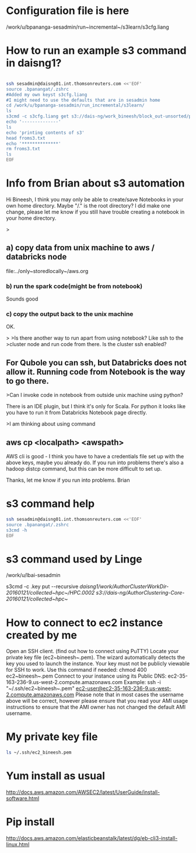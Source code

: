 Configuration file is here
==========================

/work/u/bpananga-sesadmin/run~incremental~/s3learn/s3cfg.liang

How to run an example s3 command in daisng1?
============================================

``` {.bash .rundoc-block rundoc-language="sh" rundoc-results="output"}

ssh sesadmin@daisng01.int.thomsonreuters.com <<'EOF'
source .bpanangat/.zshrc
#Added my own keyst s3cfg.liang
#I might need to use the defaults that are in sesadmin home 
cd /work/u/bpananga-sesadmin/run_incremental/s3learn/
ls
s3cmd -c s3cfg.liang get s3://dais-ng/work_bineesh/block_out-unsorted/part.txt froms3.txt
echo '--------------'
ls
echo 'printing contents of s3'
head froms3.txt
echo '**************'
rm froms3.txt
ls
EOF
```

Info from Brian about s3 automation
===================================

Hi Bineesh, I think you may only be able to create/save Notebooks in
your own home directory. Maybe "/." is the root directory? I did make
one change, please let me know if you still have trouble creating a
notebook in your home directory.

&gt;

a) copy data from unix machine to aws / databricks node
-------------------------------------------------------

file:../only~storedlocally~/aws.org

### b) run the spark code(might be from notebook)

Sounds good

### c) copy the output back to the unix machine

OK.

&gt; &gt;Is there another way to run apart from using notebook? Like ssh
to the &gt;cluster node and run code from there. Is the cluster ssh
enabled?

For Qubole you can ssh, but Databricks does not allow it. Running code from Notebook is the way to go there.
------------------------------------------------------------------------------------------------------------

&gt;Can I invoke code in notebook from outside unix machine using
python?

There is an IDE plugin, but I think it's only for Scala. For python it
looks like you have to run it from Databricks Notebook page directly.

&gt;I am thinking about using command

aws cp &lt;localpath&gt; &lt;awspath&gt;
----------------------------------------

AWS cli is good - I think you have to have a credentials file set up
with the above keys, maybe you already do. If you run into problems
there's also a hadoop distcp command, but this can be more difficult to
set up.

Thanks, let me know if you run into problems. Brian

s3 command help
===============

``` {.bash .rundoc-block rundoc-language="sh" rundoc-results="output"}
ssh sesadmin@daisng01.int.thomsonreuters.com <<'EOF'
source .bpanangat/.zshrc
s3cmd -h
EOF
```

s3 command used by Linge
========================

/work/u/lbai-sesadmin

s3cmd -c .key put --recursive
*daisng1/work/AuthorClusterWorkDir-20160121/collected~hpc~/HPC.0002
s3://dais-ng/AuthorClustering-Core-20160121/collected~hpc~*

How to connect to ec2 instance created by me
============================================

Open an SSH client. (find out how to connect using PuTTY) Locate your
private key file (ec2~bineesh~.pem). The wizard automatically detects
the key you used to launch the instance. Your key must not be publicly
viewable for SSH to work. Use this command if needed: chmod 400
ec2~bineesh~.pem Connect to your instance using its Public DNS:
ec2-35-163-236-9.us-west-2.compute.amazonaws.com Example: ssh -i
"\~/.ssh/ec2~bineesh~.pem"
ec2-user@ec2-35-163-236-9.us-west-2.compute.amazonaws.com Please note
that in most cases the username above will be correct, however please
ensure that you read your AMI usage instructions to ensure that the AMI
owner has not changed the default AMI username.

My private key file
===================

``` {.bash .rundoc-block rundoc-language="sh" rundoc-results="output"}
ls ~/.ssh/ec2_bineesh.pem
```

Yum install as usual
====================

<http://docs.aws.amazon.com/AWSEC2/latest/UserGuide/install-software.html>

Pip install
===========

<http://docs.aws.amazon.com/elasticbeanstalk/latest/dg/eb-cli3-install-linux.html>
